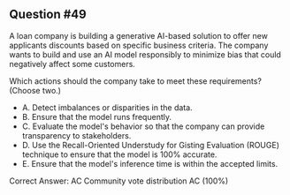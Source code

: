 ## Question #49

A loan company is building a generative AI-based solution to offer new applicants discounts based on specific business criteria. The company wants to build and use an AI model responsibly to minimize bias that could negatively affect some customers.

Which actions should the company take to meet these requirements? (Choose two.)
- A. Detect imbalances or disparities in the data.
- B. Ensure that the model runs frequently.
- C. Evaluate the model's behavior so that the company can provide transparency to stakeholders.
- D. Use the Recall-Oriented Understudy for Gisting Evaluation (ROUGE) technique to ensure that the model is 100% accurate.
- E. Ensure that the model's inference time is within the accepted limits. 

Correct Answer: 
AC Community vote distribution AC (100%)